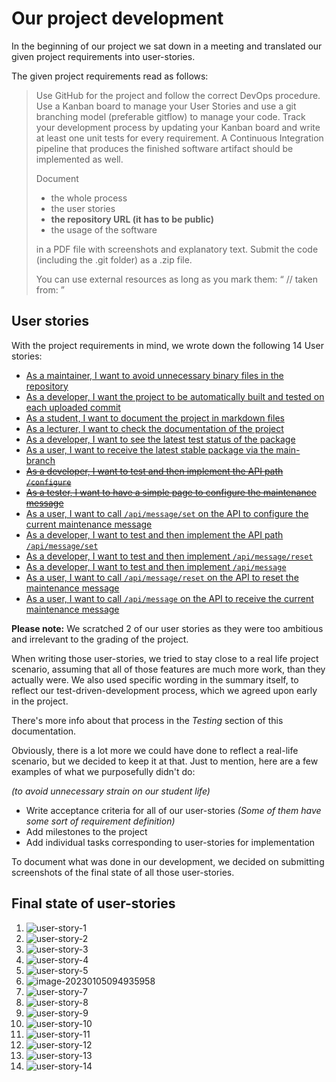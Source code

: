 # Our project development

In the beginning of our project we sat down in a meeting and translated our given project requirements into user-stories.

The given project requirements read as follows:

> Use GitHub for the project and follow the correct DevOps procedure. Use a Kanban board to manage your User Stories and use a git branching model (preferable gitflow) to manage your code. Track your development process by updating your Kanban board and write at least one unit tests for every requirement. A Continuous Integration pipeline that produces the finished software artifact should be implemented as well.
>
> Document
>
> 
>
> - the whole process
> - the user stories
> - **the repository URL (it has to be public)**
> - the usage of the software
>
> in a PDF file with screenshots and explanatory text. Submit the code (including the .git folder) as a .zip file.
>
> You can use external resources as long as you mark them: “ // taken from: <URL> ”

## User stories

With the project requirements in mind, we wrote down the following 14 User stories:

- [As a maintainer, I want to avoid unnecessary binary files in the repository](https://github.com/HackXIt/SLM-Study-Project/issues/15)
- [As a developer, I want the project to be automatically built and tested on each uploaded commit](https://github.com/HackXIt/SLM-Study-Project/issues/14)
- [As a student, I want to document the project in markdown files](https://github.com/HackXIt/SLM-Study-Project/issues/13)
- [As a lecturer, I want to check the documentation of the project](https://github.com/HackXIt/SLM-Study-Project/issues/12)
- [As a developer, I want to see the latest test status of the package](https://github.com/HackXIt/SLM-Study-Project/issues/11)
- [As a user, I want to receive the latest stable package via the main-branch](https://github.com/HackXIt/SLM-Study-Project/issues/10)
- ~~[As a developer, I want to test and then implement the API path `/configure`](https://github.com/HackXIt/SLM-Study-Project/issues/8)~~
- ~~[As a tester, I want to have a simple page to configure the maintenance message](https://github.com/HackXIt/SLM-Study-Project/issues/7)~~
- [As a user, I want to call `/api/message/set` on the API to configure the current maintenance message](https://github.com/HackXIt/SLM-Study-Project/issues/6)
- [As a developer, I want to test and then implement the API path `/api/message/set`](https://github.com/HackXIt/SLM-Study-Project/issues/5)
- [As a developer, I want to test and then implement `/api/message/reset`](https://github.com/HackXIt/SLM-Study-Project/issues/4)
- [As a developer, I want to test and then implement `/api/message`](https://github.com/HackXIt/SLM-Study-Project/issues/3)
- [As a user, I want to call `/api/message/reset` on the API to reset the maintenance message](https://github.com/HackXIt/SLM-Study-Project/issues/2)
- [As a user, I want to call `/api/message` on the API to receive the current maintenance message](https://github.com/HackXIt/SLM-Study-Project/issues/1)

**Please note:**
We scratched 2 of our user stories as they were too ambitious and irrelevant to the grading of the project.

When writing those user-stories, we tried to stay close to a real life project scenario, assuming that all of those features are much more work, than they actually were.
We also used specific wording in the summary itself, to reflect our test-driven-development process, which we agreed upon early in the project.

There's more info about that process in the *Testing* section of this documentation.

Obviously, there is a lot more we could have done to reflect a real-life scenario, but we decided to keep it at that. Just to mention, here are a few examples of what we purposefully didn't do: 

*(to avoid unnecessary strain on our student life)*

- Write acceptance criteria for all of our user-stories *(Some of them have some sort of requirement definition)*
- Add milestones to the project
- Add individual tasks corresponding to user-stories for implementation

To document what was done in our development, we decided on submitting screenshots of the final state of all those user-stories.

## Final state of user-stories

1. ![user-story-1](https://github.com/HackXIt/SLM-Study-Project/blob/main/doc/attachments/user-story-1.png?raw=true)
2. ![user-story-2](https://github.com/HackXIt/SLM-Study-Project/blob/main/doc/attachments/user-story-2.png?raw=true)
3. ![user-story-3](https://github.com/HackXIt/SLM-Study-Project/blob/main/doc/attachments/user-story-3.png?raw=true)
4. ![user-story-4](https://github.com/HackXIt/SLM-Study-Project/blob/main/doc/attachments/user-story-4.png?raw=true)
5. ![user-story-5](https://github.com/HackXIt/SLM-Study-Project/blob/main/doc/attachments/user-story-5.png?raw=true)
6. ![image-20230105094935958](https://github.com/HackXIt/SLM-Study-Project/blob/main/doc/attachments/user-story-6.png?raw=true)
7. ![user-story-7](https://github.com/HackXIt/SLM-Study-Project/blob/main/doc/attachments/user-story-7.png?raw=true)
8. ![user-story-8](https://github.com/HackXIt/SLM-Study-Project/blob/main/doc/attachments/user-story-8.png?raw=true)
9. ![user-story-9](https://github.com/HackXIt/SLM-Study-Project/blob/main/doc/attachments/user-story-9.png?raw=true)
10. ![user-story-10](https://github.com/HackXIt/SLM-Study-Project/blob/main/doc/attachments/user-story-10.png?raw=true)
11. ![user-story-11](https://github.com/HackXIt/SLM-Study-Project/blob/main/doc/attachments/user-story-11.png?raw=true)
12. ![user-story-12](https://github.com/HackXIt/SLM-Study-Project/blob/main/doc/attachments/user-story-12.png?raw=true)
13. ![user-story-13](https://github.com/HackXIt/SLM-Study-Project/blob/main/doc/attachments/user-story-13.png?raw=true)
14. ![user-story-14](https://github.com/HackXIt/SLM-Study-Project/blob/main/doc/attachments/user-story-14.png?raw=true)